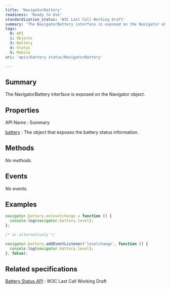 ```yaml
---
title: 'NavigatorBattery'
readiness: 'Ready to Use'
standardization_status: 'W3C Last Call Working Draft'
summary: 'The NavigatorBattery interface is exposed on the Navigator object.'
tags:
  0: API
  1: Objects
  3: Battery
  4: Status
  5: Mobile
uri: 'apis/battery status/NavigatorBattery'

---
```

## Summary

The NavigatorBattery interface is exposed on the Navigator object.

## Properties

API Name
:   Summary

[battery](/apis/battery_status/NavigatorBattery/battery)
:   The object that exposes the battery status information.

## Methods

*No methods.*

## Events

*No events.*

## Examples

``` js
navigator.battery.onlevelchange = function () {
  console.log(navigator.battery.level);
};

/* or alternatively */

navigator.battery.addEventListener('levelchange', function () {
  console.log(navigator.battery.level);
}, false);
```

## Related specifications

[Battery Status API](http://www.w3.org/TR/battery-status/)
:   W3C Last Call Working Draft

